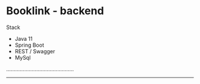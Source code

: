 # Booklink - backend

Stack
- Java 11
- Spring Boot
- REST / Swagger
- MySql

.............................................
**************